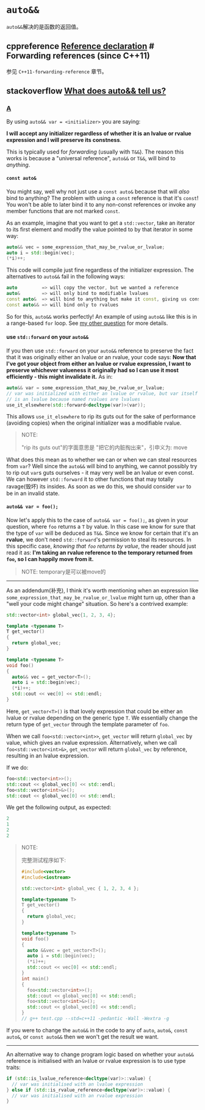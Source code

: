 # `auto&&`

`auto&&`解决的是函数的返回值。

## cppreference [Reference declaration](https://en.cppreference.com/w/cpp/language/reference) # Forwarding references (since C++11)

参见 `C++11-forwarding-reference` 章节。

## stackoverflow [What does auto&& tell us?](https://stackoverflow.com/questions/13230480/what-does-auto-tell-us)



### [A](https://stackoverflow.com/a/13242177)

By using `auto&& var = <initializer>` you are saying: 

**I will accept any initializer regardless of whether it is an lvalue or rvalue expression and I will preserve its constness**. 

This is typically used for *forwarding* (usually with `T&&`). The reason this works is because a "universal reference", `auto&&` or `T&&`, will bind to *anything*.

#### `const auto&` 

You might say, well why not just use a `const auto&` because that will *also* bind to anything? The problem with using a `const` reference is that it's `const`! You won't be able to later bind it to any non-const references or invoke any member functions that are not marked `const`.

As an example, imagine that you want to get a `std::vector`, take an iterator to its first element and modify the value pointed to by that iterator in some way:

```cpp
auto&& vec = some_expression_that_may_be_rvalue_or_lvalue;
auto i = std::begin(vec);
(*i)++;
```

This code will compile just fine regardless of the initializer expression. The alternatives to `auto&&` fail in the following ways:

```cpp
auto         => will copy the vector, but we wanted a reference
auto&        => will only bind to modifiable lvalues
const auto&  => will bind to anything but make it const, giving us const_iterator
const auto&& => will bind only to rvalues
```

So for this, `auto&&` works perfectly! An example of using `auto&&` like this is in a range-based `for` loop. See [my other question](https://stackoverflow.com/q/13241108/150634) for more details.

#### use `std::forward` on your `auto&&` 

If you then use `std::forward` on your `auto&&` reference to preserve the fact that it was originally either an lvalue or an rvalue, your code says: **Now that I've got your object from either an lvalue or rvalue expression, I want to preserve whichever valueness it originally had so I can use it most efficiently - this might invalidate it.** As in:

```cpp
auto&& var = some_expression_that_may_be_rvalue_or_lvalue;
// var was initialized with either an lvalue or rvalue, but var itself
// is an lvalue because named rvalues are lvalues
use_it_elsewhere(std::forward<decltype(var)>(var));
```

This allows `use_it_elsewhere` to rip its guts out for the sake of performance (avoiding copies) when the original initializer was a modifiable rvalue.

> NOTE: 
>
> "rip its guts out"的字面意思是 "把它的内脏掏出来"，引申义为: move

What does this mean as to whether we can or when we can steal resources from `var`? Well since the `auto&&` will bind to anything, we cannot possibly try to rip out `var`s guts ourselves - it may very well be an lvalue or even const. We can however `std::forward` it to other functions that may totally ravage(毁坏) its insides. As soon as we do this, we should consider `var` to be in an invalid state.

####  `auto&& var = foo();`

Now let's apply this to the case of `auto&& var = foo();`, as given in your question, where `foo` returns a `T` by value. In this case we know for sure that the type of `var` will be deduced as `T&&`. Since we know for certain that it's an **rvalue**, we don't need `std::forward`'s permission to steal its resources. In this specific case, *knowing that `foo` returns by value*, the reader should just read it as: **I'm taking an rvalue reference to the temporary returned from `foo`, so I can happily move from it.**

> NOTE: temporary是可以被move的

------

As an addendum(补充), I think it's worth mentioning when an expression like `some_expression_that_may_be_rvalue_or_lvalue` might turn up, other than a "well your code might change" situation. So here's a contrived example:

```cpp
std::vector<int> global_vec{1, 2, 3, 4};

template <typename T>
T get_vector()
{
  return global_vec;
}

template <typename T>
void foo()
{
  auto&& vec = get_vector<T>();
  auto i = std::begin(vec);
  (*i)++;
  std::cout << vec[0] << std::endl;
}
```

Here, `get_vector<T>()` is that lovely expression that could be either an lvalue or rvalue depending on the generic type `T`. We essentially change the return type of `get_vector` through the template parameter of `foo`.

When we call `foo<std::vector<int>>`, `get_vector` will return `global_vec` by value, which gives an rvalue expression. Alternatively, when we call `foo<std::vector<int>&>`, `get_vector` will return `global_vec` by reference, resulting in an lvalue expression.

If we do:

```cpp
foo<std::vector<int>>();
std::cout << global_vec[0] << std::endl;
foo<std::vector<int>&>();
std::cout << global_vec[0] << std::endl;
```

We get the following output, as expected:

```cpp
2
1
2
2
```

> NOTE: 
>
> 完整测试程序如下:
>
> ```C++
> #include<vector>
> #include<iostream>
> 
> std::vector<int> global_vec { 1, 2, 3, 4 };
> 
> template<typename T>
> T get_vector()
> {
> 	return global_vec;
> }
> 
> template<typename T>
> void foo()
> {
> 	auto &&vec = get_vector<T>();
> 	auto i = std::begin(vec);
> 	(*i)++;
> 	std::cout << vec[0] << std::endl;
> }
> int main()
> {
> 	foo<std::vector<int>>();
> 	std::cout << global_vec[0] << std::endl;
> 	foo<std::vector<int>&>();
> 	std::cout << global_vec[0] << std::endl;
> }
> // g++ test.cpp --std=c++11 -pedantic -Wall -Wextra -g
> 
> ```
>
> 

If you were to change the `auto&&` in the code to any of `auto`, `auto&`, `const auto&`, or `const auto&&` then we won't get the result we want.

------

An alternative way to change program logic based on whether your `auto&&` reference is initialised with an lvalue or rvalue expression is to use type traits:

```cpp
if (std::is_lvalue_reference<decltype(var)>::value) {
  // var was initialised with an lvalue expression
} else if (std::is_rvalue_reference<decltype(var)>::value) {
  // var was initialised with an rvalue expression
}
```